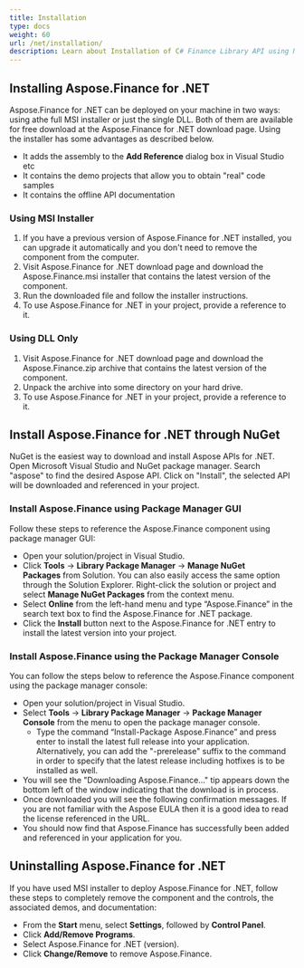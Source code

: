 ```yaml
---
title: Installation
type: docs
weight: 60
url: /net/installation/
description: Learn about Installation of C# Finance Library API using NuGet and Package Manager GUI or Console.
---
```


## **Installing Aspose.Finance for .NET**
Aspose.Finance for .NET can be deployed on your machine in two ways: using athe full MSI installer or just the single DLL. Both of them are available for free download at the Aspose.Finance for .NET download page. Using the installer has some advantages as described below.

- It adds the assembly to the **Add Reference** dialog box in Visual Studio etc
- It contains the demo projects that allow you to obtain "real" code samples
- It contains the offline API documentation
### **Using MSI Installer**
1. If you have a previous version of Aspose.Finance for .NET installed, you can upgrade it automatically and you don't need to remove the component from the computer.
1. Visit Aspose.Finance for .NET download page and download the Aspose.Finance.msi installer that contains the latest version of the component.
1. Run the downloaded file and follow the installer instructions.
1. To use Aspose.Finance for .NET in your project, provide a reference to it.
### **Using DLL Only**
1. Visit Aspose.Finance for .NET download page and download the Aspose.Finance.zip archive that contains the latest version of the component. 
1. Unpack the archive into some directory on your hard drive.
1. To use Aspose.Finance for .NET in your project, provide a reference to it.
## **Install Aspose.Finance for .NET through NuGet**
NuGet is the easiest way to download and install Aspose APIs for .NET. Open Microsoft Visual Studio and NuGet package manager. Search "aspose" to find the desired Aspose API. Click on "Install", the selected API will be downloaded and referenced in your project.
### **Install Aspose.Finance using Package Manager GUI**
Follow these steps to reference the Aspose.Finance component using package manager GUI:

- Open your solution/project in Visual Studio.
- Click **Tools** -> **Library Package Manager** -> **Manage NuGet Packages** from Solution. You can also easily access the same option through the Solution Explorer. Right-click the solution or project and select **Manage NuGet Packages** from the context menu.
- Select **Online** from the left-hand menu and type “Aspose.Finance” in the search text box to find the Aspose.Finance for .NET package.
- Click the **Install** button next to the Aspose.Finance for .NET entry to install the latest version into your project.
### **Install Aspose.Finance using the Package Manager Console**
You can follow the steps below to reference the Aspose.Finance component using the package manager console:

- Open your solution/project in Visual Studio.
- Select **Tools** -> **Library Package Manager** -> **Package Manager Console** from the menu to open the package manager console.
  - Type the command “Install-Package Aspose.Finance” and press enter to install the latest full release into your application. Alternatively, you can add the "-prerelease" suffix to the command in order to specify that the latest release including hotfixes is to be installed as well.
- You will see the "Downloading Aspose.Finance..." tip appears down the bottom left of the window indicating that the download is in process.
- Once downloaded you will see the following confirmation messages. If you are not familiar with the Aspose EULA then it is a good idea to read the license referenced in the URL.
- You should now find that Aspose.Finance has successfully been added and referenced in your application for you.
## **Uninstalling Aspose.Finance for .NET**
If you have used MSI installer to deploy Aspose.Finance for .NET, follow these steps to completely remove the component and the controls, the associated demos, and documentation:

- From the **Start** menu, select **Settings**, followed by **Control Panel**.
- Click **Add/Remove Programs**.
- Select Aspose.Finance for .NET (version).
- Click **Change/Remove** to remove Aspose.Finance.
